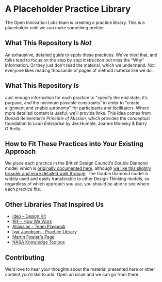 # A Placeholder Practice Library

The Open Innovation Labs team is creating a practice library. This is a placeholder until we can make something prettier.

## What This Repository Is *Not*
An exhaustive, detailed guide to apply these practices. We've tried that, and folks tend to focus on the step by step instruction but miss the "Why" information. Or they just don't read the material, which we understand. Not everyone likes reading thousands of pages of method material like we do.

## What This Repository *Is*
Just enough information for each practice to "specify the end state, it’s purpose, and the minimum possible constraints" in order to "create alignment and enable autonomy" for participants and facilitators. Where more detailed content is useful, we'll provide links. This idea comes from Donald Reinersten's *Principle of Mission*, which provides the conceptual foundation to *Lean Enterprise* by Jex Humble, Joanne Molesky & Barry O'Reilly.

## How to Fit These Practices into Your Existing Approach
We place each practice in the British Design Council's Double Diamond model, which is [originally documented here](http://www.designcouncil.org.uk/news-opinion/design-process-what-double-diamond), although [we like this slightly broader and more detailed walk through](https://medium.com/digital-experience-design/how-to-apply-a-design-thinking-hcd-ux-or-any-creative-process-from-scratch-b8786efbf812). The Double Diamond model is widely used and easily transferable to other Design Thinking models, so regardless of which approach you use, you should be able to see where each practice fits.

## Other Libraries That Inspired Us

- [Ideo - Design Kit](http://www.designkit.org/methods)
- [18F - How We Work](https://18f.gsa.gov/how-we-work/)
- [Atlassian - Team Playbook](https://www.atlassian.com/team-playbook)
- [Ivar Jacobson - Practice Library](https://practicelibrary.ivarjacobson.com/start)
- [Martin Fowler's Page](https://martinfowler.com/)
- [NASA Knowledge Toolbox](https://km.nasa.gov/knowledge-toolbox/)

## Contributing

We'd love to hear your thoughts about the material presented here or other content you'd like to add. Open an issue and we can go from there.
